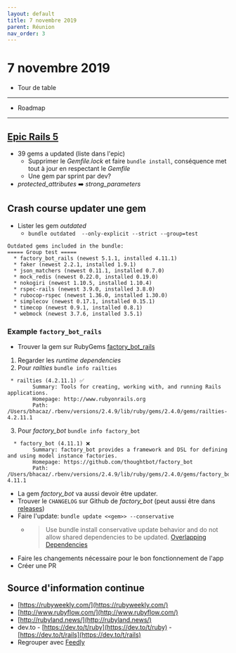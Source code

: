 ```yaml
---
layout: default
title: 7 novembre 2019
parent: Réunion
nav_order: 3
---
```


# 7 novembre 2019

- Tour de table

---

- Roadmap

---

## [Epic Rails 5]([https://petalmd.atlassian.net/browse/RAILS-328](https://petalmd.atlassian.net/browse/RAILS-328))
- 39 gems a updated (liste dans l'epic)
	- Supprimer le _Gemfile.lock_ et faire `bundle install`, conséquence met tout à jour en respectant le _Gemfile_
	- Une gem par sprint par dev?
- _protected_attributes_ ➡️ _strong_parameters_

## Crash course updater une gem

- Lister les gem _outdated_
	- `bundle outdated  --only-explicit --strict --group=test`
```
Outdated gems included in the bundle:
===== Group test =====
  * factory_bot_rails (newest 5.1.1, installed 4.11.1)
  * faker (newest 2.2.1, installed 1.9.1)
  * json_matchers (newest 0.11.1, installed 0.7.0)
  * mock_redis (newest 0.22.0, installed 0.19.0)
  * nokogiri (newest 1.10.5, installed 1.10.4)
  * rspec-rails (newest 3.9.0, installed 3.8.0)
  * rubocop-rspec (newest 1.36.0, installed 1.30.0)
  * simplecov (newest 0.17.1, installed 0.15.1)
  * timecop (newest 0.9.1, installed 0.8.1)
  * webmock (newest 3.7.6, installed 3.5.1)
```

### Example `factory_bot_rails`
- Trouver la gem sur RubyGems [factory_bot_rails](https://rubygems.org/gems/factory_bot_rails)
1. Regarder les _runtime dependencies_
2. Pour _railties_ `bundle info railties`
```
 * railties (4.2.11.1) ✅
        Summary: Tools for creating, working with, and running Rails applications.
        Homepage: http://www.rubyonrails.org
        Path: /Users/bhacaz/.rbenv/versions/2.4.9/lib/ruby/gems/2.4.0/gems/railties-4.2.11.1
```
3. Pour _factory_bot_ `bundle info factory_bot`
```
  * factory_bot (4.11.1) ❌
        Summary: factory_bot provides a framework and DSL for defining and using model instance factories.
        Homepage: https://github.com/thoughtbot/factory_bot
        Path: /Users/bhacaz/.rbenv/versions/2.4.9/lib/ruby/gems/2.4.0/gems/factory_bot-4.11.1
```
- La gem _factory_bot_ va aussi devoir être updater.
- Trouver le `CHANGELOG` sur Github de _factory_bot_ (peut aussi être dans [releases](https://github.com/thoughtbot/factory_bot/releases))
- Faire l'update: `bundle update <<gem>> --conservative`
	- > Use bundle install conservative update behavior and do not allow shared dependencies to be updated. [Overlapping Dependencies](https://bundler.io/man/bundle-update.1.html#OVERLAPPING-DEPENDENCIES)
- Faire les changements nécessaire pour le bon fonctionnement de l'app
- Créer une PR

## Source d'information continue 

- [https://rubyweekly.com/](https://rubyweekly.com/)
- [http://www.rubyflow.com/](http://www.rubyflow.com/)
- [http://rubyland.news/](http://rubyland.news/)
- dev.to - [https://dev.to/t/ruby](https://dev.to/t/ruby) - [https://dev.to/t/rails](https://dev.to/t/rails)
- Regrouper avec [Feedly](https://feedly.com/i/collection/content/user/81719656-683a-46b1-9cdb-4a0ff2bc4426/category/be5929a3-6063-405b-88a8-cb972c4e7132)


<!--stackedit_data:
eyJoaXN0b3J5IjpbLTcwMjcwNDc4OSwtNzE4NDExMjQ5LDYwOT
M0ODA1MSwtNzk1MDY2MjUxLDkzNDYxNDczMiwxNzcxNzQ2OTAs
LTE3OTQ3NDQwNjAsLTIxMzMzMDQ4MTYsLTkzMTQ0NTQyNCwtOT
A3MTA0MzU4LC0xNDM4MTI3NTAxXX0=
-->